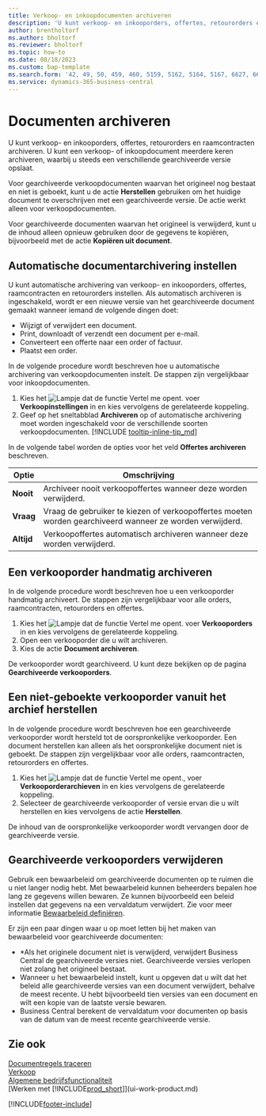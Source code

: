 ```yaml
---
title: Verkoop- en inkoopdocumenten archiveren
description: 'U kunt verkoop- en inkooporders, offertes, retourorders en raamcontracten archiveren.'
author: brentholtorf
ms.author: bholtorf
ms.reviewer: bholtorf
ms.topic: how-to
ms.date: 08/18/2023
ms.custom: bap-template
ms.search.form: '42, 49, 50, 459, 460, 5159, 5162, 5164, 5167, 6627, 6630, 6644, 9305, 9306, 9346, 9347, 9348, 9349'
ms.service: dynamics-365-business-central
---
```

# <a name="archive-documents"></a>Documenten archiveren

U kunt verkoop- en inkooporders, offertes, retourorders en raamcontracten archiveren. U kunt een verkoop- of inkoopdocument meerdere keren archiveren, waarbij u steeds een verschillende gearchiveerde versie opslaat.

Voor gearchiveerde verkoopdocumenten waarvan het origineel nog bestaat en niet is geboekt, kunt u de actie **Herstellen** gebruiken om het huidige document te overschrijven met een gearchiveerde versie. De actie werkt alleen voor verkoopdocumenten.

Voor gearchiveerde documenten waarvan het origineel is verwijderd, kunt u de inhoud alleen opnieuw gebruiken door de gegevens te kopiëren, bijvoorbeeld met de actie **Kopiëren uit document**.  

## <a name="to-set-up-automatic-document-archiving"></a>Automatische documentarchivering instellen

U kunt automatische archivering van verkoop- en inkooporders, offertes, raamcontracten en retourorders instellen. Als automatisch archiveren is ingeschakeld, wordt er een nieuwe versie van het gearchiveerde document gemaakt wanneer iemand de volgende dingen doet:

* Wijzigt of verwijdert een document.
* Print, downloadt of verzendt een document per e-mail.
* Converteert een offerte naar een order of factuur.
* Plaatst een order.

In de volgende procedure wordt beschreven hoe u automatische archivering van verkoopdocumenten instelt. De stappen zijn vergelijkbaar voor inkoopdocumenten.

1. Kies het ![Lampje dat de functie Vertel me opent.](media/ui-search/search_small.png "Vertel me wat u wilt doen") voer **Verkoopinstellingen** in en kies vervolgens de gerelateerde koppeling.
2. Geef op het sneltabblad **Archiveren** op of automatische archivering moet worden ingeschakeld voor de verschillende soorten verkoopdocumenten. [!INCLUDE [tooltip-inline-tip_md](includes/tooltip-inline-tip_md.md)]

In de volgende tabel worden de opties voor het veld **Offertes archiveren** beschreven.

|Optie|Omschrijving|
|------|-----------|
|**Nooit**| Archiveer nooit verkoopoffertes wanneer deze worden verwijderd.|
|**Vraag**|Vraag de gebruiker te kiezen of verkoopoffertes moeten worden gearchiveerd wanneer ze worden verwijderd.|
|**Altijd**|Verkoopoffertes automatisch archiveren wanneer deze worden verwijderd.|

## <a name="to-manually-archive-a-sales-order"></a>Een verkooporder handmatig archiveren

In de volgende procedure wordt beschreven hoe u een verkooporder handmatig archiveert. De stappen zijn vergelijkbaar voor alle orders, raamcontracten, retourorders en offertes.

1. Kies het ![Lampje dat de functie Vertel me opent.](media/ui-search/search_small.png "Vertel me wat u wilt doen") voer **Verkooporders** in en kies vervolgens de gerelateerde koppeling.  
2. Open een verkooporder die u wilt archiveren.  
3. Kies de actie **Document archiveren**.

De verkooporder wordt gearchiveerd. U kunt deze bekijken op de pagina **Gearchiveerde verkooporders**.

## <a name="to-restore-a-non-posted-sales-document-or-a-project-from-the-archive"></a>Een niet-geboekte verkooporder vanuit het archief herstellen

In de volgende procedure wordt beschreven hoe een gearchiveerde verkooporder wordt hersteld tot de oorspronkelijke verkooporder. Een document herstellen kan alleen als het oorspronkelijke document niet is geboekt. De stappen zijn vergelijkbaar voor alle orders, raamcontracten, retourorders en offertes.

1. Kies het ![Lampje dat de functie Vertel me opent.](media/ui-search/search_small.png "Vertel me wat u wilt doen"), voer **Verkooporderarchieven** in en kies vervolgens de gerelateerde koppeling.
2. Selecteer de gearchiveerde verkooporder of versie ervan die u wilt herstellen en kies vervolgens de actie **Herstellen**.  

De inhoud van de oorspronkelijke verkooporder wordt vervangen door de gearchiveerde versie.

## <a name="to-delete-archived-versions"></a>Gearchiveerde verkooporders verwijderen

Gebruik een bewaarbeleid om gearchiveerde documenten op te ruimen die u niet langer nodig hebt. Met bewaarbeleid kunnen beheerders bepalen hoe lang ze gegevens willen bewaren. Ze kunnen bijvoorbeeld een beleid instellen dat gegevens na een vervaldatum verwijdert. Zie voor meer informatie [Bewaarbeleid definiëren](admin-data-retention-policies.md).

Er zijn een paar dingen waar u op moet letten bij het maken van bewaarbeleid voor gearchiveerde documenten:

* *Als het originele document niet is verwijderd, verwijdert Business Central de gearchiveerde versies niet. Gearchiveerde versies verlopen niet zolang het origineel bestaat.
* Wanneer u het bewaarbeleid instelt, kunt u opgeven dat u wilt dat het beleid alle gearchiveerde versies van een document verwijdert, behalve de meest recente. U hebt bijvoorbeeld tien versies van een document en wilt een kopie van de laatste versie bewaren. 
* Business Central berekent de vervaldatum voor documenten op basis van de datum van de meest recente gearchiveerde versie.

## <a name="see-also"></a>Zie ook

[Documentregels traceren](across-how-to-track-document-lines.md)  
[Verkoop](sales-manage-sales.md)  
[Algemene bedrijfsfunctionaliteit](ui-across-business-areas.md)  
[Werken met [!INCLUDE[prod_short](includes/prod_short.md)]](ui-work-product.md)

[!INCLUDE[footer-include](includes/footer-banner.md)]
